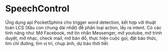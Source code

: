 # SpeechControl
Ứng dụng api PocketSphinx cho trigger word detection, kết hợp với thuật toán LCS (Xâu con chung dài nhất) để phân loại action, lấy ra intent. Có các tính năng như: Mở Facebook, mở tin nhắn Messenger, mở youtube, mở trình duyệt, mở nhạc, check mail, mở bản đồ, thực hiện cuộc gọi, đặt báo thức, tìm chỉ đường, tìm vị trí, chụp ảnh, dự báo thời tiết.


